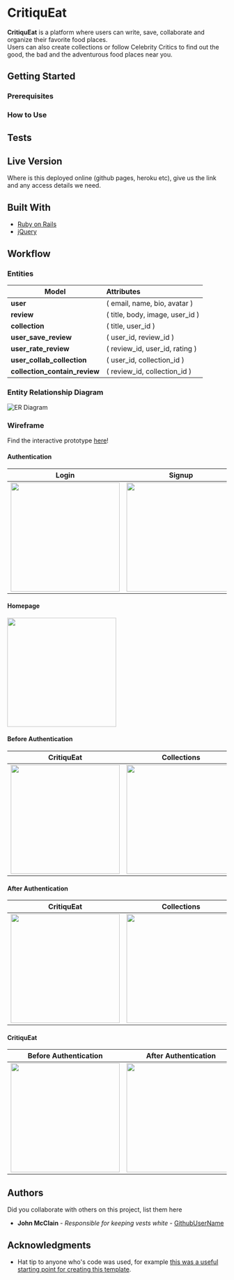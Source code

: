 # CritiquEat

**CritiquEat** is a platform where users can write, save, collaborate and organize their favorite food places.  
Users can also create collections or follow Celebrity Critics to find out the good, the bad and the adventurous food places near you.

## Getting Started

<!--
Provide instructions here about how to get your project running on our local machine. Do we just need to clone and open a certain file or do we need to install anything first.
-->

### Prerequisites
<!--
What is needed to install and run the project, how do we install them

```
Code example
``` -->

### How to Use
<!--
A step by step guide on how to install and use the project, for example if this is a game, how do we play it.


```
Code example
```

More steps...

```
until finished
``` -->


## Tests
<!--
Did you write automated tests? If so, how do we run them.


```
Code example
``` -->

## Live Version

Where is this deployed online (github pages, heroku etc), give us the link and any access details we need.

## Built With

* [Ruby on Rails](https://rubyonrails.org)
* [jQuery](http://jquery.com/)

## Workflow

### Entities
| Model                         | Attributes                      |
| ---------                     | :--------                       |
| __user__                      | ( email, name, bio, avatar )    |
| __review__                    | ( title, body, image, user_id ) |
| __collection__                | ( title, user_id )              |
| __user_save_review__          | ( user_id, review_id )          |
| __user_rate_review__          | ( review_id, user_id, rating )  |
| __user_collab_collection__    | ( user_id, collection_id )      |
| __collection_contain_review__ | ( review_id, collection_id )    |

### Entity Relationship Diagram
![ER Diagram](https://github.com/TayKangSheng/project-3-starter/blob/master/README-assets/ER%20diagram.png)

### Wireframe
Find the interactive prototype [here]()!

#### Authentication
Login           |  Signup
:-------------------------:|:-------------------------:
<img src="https://github.com/TayKangSheng/project-3-starter/blob/master/README-assets/Wireframe/Auth-01.png" width="250"> |  <img src="https://github.com/TayKangSheng/project-3-starter/blob/master/README-assets/Wireframe/Auth-02.png" width="250">

#### Homepage
<img src="https://github.com/TayKangSheng/project-3-starter/blob/master/README-assets/Wireframe/B-Auth-01.png" width="250">

#### Before Authentication
CritiquEat           |  Collections  | Saved CritiquEat   |
:-------------------------:|:-------------------------:|:-------------------------:|
<img src="https://github.com/TayKangSheng/project-3-starter/blob/master/README-assets/Wireframe/B-Auth-04.png" width="250"> |  <img src="https://github.com/TayKangSheng/project-3-starter/blob/master/README-assets/Wireframe/B-Auth-03.png" width="250"> | <img src="https://github.com/TayKangSheng/project-3-starter/blob/master/README-assets/Wireframe/B-Auth-02.png" width="250">

#### After Authentication
CritiquEat           |  Collections  | Saved CritiquEat   |
:-------------------------:|:-------------------------:|:-------------------------:|
<img src="https://github.com/TayKangSheng/project-3-starter/blob/master/README-assets/Wireframe/A-Auth-03.png" width="250"> |  <img src="https://github.com/TayKangSheng/project-3-starter/blob/master/README-assets/Wireframe/A-Auth-02.png" width="250"> | <img src="https://github.com/TayKangSheng/project-3-starter/blob/master/README-assets/Wireframe/A-Auth-01.png" width="250">

#### CritiquEat
Before Authentication | After Authentication
:-------------------------:|:-------------------------:
<img src="https://github.com/TayKangSheng/project-3-starter/blob/master/README-assets/Wireframe/B-Auth-05.png" width="250"> |  <img src="https://github.com/TayKangSheng/project-3-starter/blob/master/README-assets/Wireframe/A-Auth-04.png" width="250">

## Authors

Did you collaborate with others on this project, list them here

* **John McClain** - *Responsible for keeping vests white* - [GithubUserName](https://github.com/GithubUserName)

## Acknowledgments

* Hat tip to anyone who's code was used, for example [this was a useful starting point for creating this template](https://gist.github.com/PurpleBooth/109311bb0361f32d87a2).
